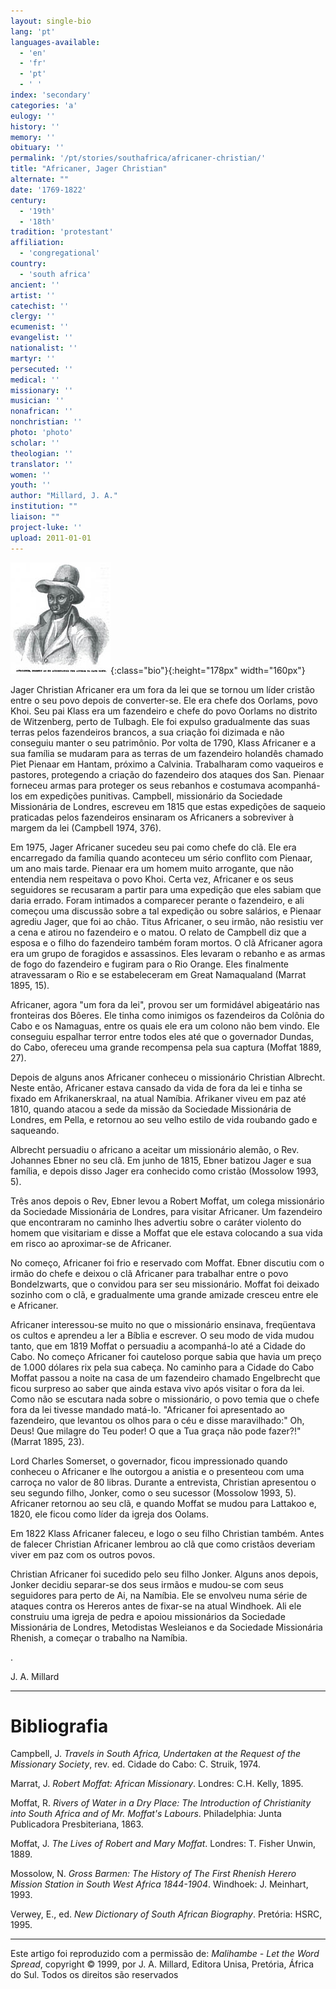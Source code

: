 ```yaml
---
layout: single-bio
lang: 'pt'
languages-available:
  - 'en'
  - 'fr'
  - 'pt'
  - ' '
index: 'secondary'
categories: 'a'
eulogy: ''
history: ''
memory: ''
obituary: ''
permalink: '/pt/stories/southafrica/africaner-christian/'
title: "Africaner, Jager Christian"
alternate: ""
date: '1769-1822'
century:
  - '19th'
  - '18th'
tradition: 'protestant'
affiliation:
  - 'congregational'
country:
  - 'south africa'
ancient: ''
artist: ''
catechist: ''
clergy: ''
ecumenist: ''
evangelist: ''
nationalist: ''
martyr: ''
persecuted: ''
medical: ''
missionary: ''
musician: ''
nonafrican: ''
nonchristian: ''
photo: 'photo'
scholar: ''
theologian: ''
translator: ''
women: ''
youth: ''
author: "Millard, J. A."
institution: ""
liaison: ""
project-luke: ''
upload: 2011-01-01
---
```


![Jager Christian Africaner](/images/bio-pics/southafrica/africaner-christian/Africaner-Christian-small.jpg){:class="bio"}{:height="178px" width="160px"}

Jager Christian Africaner era um fora da lei que se tornou um líder cristão entre o seu povo depois de converter-se. Ele era chefe dos Oorlams, povo Khoi. Seu pai Klass era um fazendeiro e chefe do povo Oorlams no distrito de Witzenberg, perto de Tulbagh. Ele foi expulso gradualmente das suas terras pelos fazendeiros brancos, a sua criação foi dizimada e não conseguiu manter o seu patrimônio. Por volta de 1790, Klass Africaner e a sua família se mudaram para as terras de um fazendeiro holandês chamado Piet Pienaar em Hantam, próximo a Calvinia. Trabalharam como vaqueiros e pastores, protegendo a criação do fazendeiro dos ataques dos San. Pienaar forneceu armas para proteger os seus rebanhos e costumava acompanhá-los em expedições punitivas. Campbell, missionário da Sociedade Missionária de Londres, escreveu em 1815 que estas expedições de saqueio praticadas pelos fazendeiros ensinaram os Africaners a sobreviver à margem da lei (Campbell 1974, 376).

Em 1975, Jager Africaner sucedeu seu pai como chefe do clã. Ele era encarregado da família quando aconteceu um sério conflito com Pienaar, um ano mais tarde. Pienaar era um homem muito arrogante, que não entendia nem respeitava o povo Khoi. Certa vez, Africaner e os seus seguidores se recusaram a partir para uma expedição que eles sabiam que daria errado. Foram intimados a comparecer perante o fazendeiro, e ali começou uma discussão sobre a tal expedição ou sobre salários, e Pienaar agrediu Jager, que foi ao chão. Titus Africaner, o seu irmão, não resistiu ver a cena e atirou no fazendeiro e o matou. O relato de Campbell diz que a esposa e o filho do fazendeiro também foram mortos. O clã Africaner agora era um grupo de foragidos e assassinos.  Eles levaram o rebanho e as armas de fogo do fazendeiro e fugiram para o Rio Orange. Eles finalmente atravessaram o Rio e se estabeleceram em Great Namaqualand (Marrat 1895, 15).

Africaner, agora "um fora da lei", provou ser um formidável abigeatário nas fronteiras dos Bôeres. Ele tinha como inimigos os fazendeiros da Colônia do Cabo e os Namaguas, entre os quais ele era um colono não bem vindo. Ele conseguiu espalhar terror entre todos eles até que o governador Dundas, do Cabo, ofereceu uma grande recompensa pela sua captura (Moffat 1889, 27).

Depois de alguns anos Africaner conheceu o missionário Christian Albrecht. Neste então, Africaner estava cansado da vida de fora da lei e tinha se fixado em Afrikanerskraal, na atual Namíbia. Afrikaner viveu em paz até 1810, quando atacou a sede da missão da Sociedade Missionária de Londres, em Pella, e retornou ao seu velho estilo de vida roubando gado e saqueando.

Albrecht persuadiu o africano a aceitar um missionário alemão, o Rev. Johannes Ebner no seu clã. Em junho de 1815, Ebner batizou Jager e sua família, e depois disso Jager era conhecido como cristão (Mossolow 1993, 5).

Três anos depois o Rev, Ebner levou a Robert Moffat, um colega missionário da Sociedade Missionária de Londres, para visitar Africaner. Um fazendeiro que encontraram no caminho lhes advertiu sobre o caráter violento do homem que visitariam e disse a Moffat que ele estava colocando a sua vida em risco ao aproximar-se de Africaner.

No começo, Africaner foi frio e reservado com Moffat. Ebner discutiu com o irmão do chefe e deixou o clã Africaner para trabalhar entre o povo Bondelzwarts, que o convidou para ser seu missionário. Moffat foi deixado sozinho com o clã, e gradualmente uma grande amizade cresceu entre ele e Africaner.

Africaner interessou-se muito no que o missionário ensinava, freqüentava os cultos e aprendeu a ler a Bíblia e escrever. O seu modo de vida mudou tanto, que em 1819 Moffat o persuadiu a acompanhá-lo até a Cidade do Cabo. No começo Africaner foi cauteloso porque sabia que havia um preço de 1.000 dólares rix pela sua cabeça. No caminho para a Cidade do Cabo Moffat passou a noite na casa de um fazendeiro chamado Engelbrecht que ficou surpreso ao saber que ainda estava vivo após visitar o fora da lei. Como não se escutara nada sobre o missionário, o povo temia que o chefe fora da lei tivesse mandado matá-lo. "Africaner foi apresentado ao fazendeiro, que levantou os olhos para o céu e disse maravilhado:" Oh, Deus! Que milagre do Teu poder! O que a Tua graça não pode fazer?!"(Marrat 1895, 23).

Lord Charles Somerset, o governador, ficou impressionado quando conheceu o Africaner e lhe outorgou a anistia e o presenteou com uma carroça no valor de 80 libras. Durante a entrevista, Christian apresentou o seu segundo filho, Jonker, como o seu sucessor (Mossolow 1993, 5). Africaner retornou ao seu clã, e quando Moffat se mudou para Lattakoo e, 1820, ele ficou como líder da igreja dos Oolams.

Em 1822 Klass Africaner faleceu, e logo o seu filho Christian também. Antes de falecer Christian Africaner lembrou ao clã que como cristãos deveriam viver em paz com os outros povos.

Christian Africaner foi sucedido pelo seu filho Jonker. Alguns anos depois, Jonker decidiu separar-se dos seus irmãos e mudou-se com seus seguidores para perto de Ai, na Namíbia. Ele se envolveu numa série de ataques contra os Hereros antes de fixar-se na atual Windhoek. Ali ele construiu uma igreja de pedra e apoiou missionários da Sociedade Missionária de Londres, Metodistas Wesleianos e da Sociedade Missionária Rhenish, a começar o trabalho na Namíbia.

.

J. A. Millard

---

# Bibliografia

Campbell, J. *Travels in South Africa, Undertaken at the Request of the Missionary Society*, rev. ed. Cidade do Cabo: C. Struik, 1974.

Marrat, J. *Robert Moffat: African Missionary*. Londres: C.H. Kelly, 1895.

Moffat, R. *Rivers of Water in a Dry Place: The Introduction of Christianity into South Africa and of Mr. Moffat's Labours*. Philadelphia: Junta Publicadora Presbiteriana, 1863.

Moffat, J. *The Lives of Robert and Mary Moffat*. Londres: T. Fisher Unwin, 1889.

Mossolow, N. *Gross Barmen: The History of The First Rhenish Herero Mission Station in South West Africa 1844-1904*. Windhoek: J. Meinhart, 1993.

Verwey, E., ed. *New Dictionary of South African Biography*. Pretória: HSRC, 1995.

---

Este artigo foi reproduzido com a permissão de: *Malihambe - Let the Word Spread*, copyright © 1999, por J. A. Millard, Editora Unisa, Pretória, África do Sul. Todos os direitos são reservados
